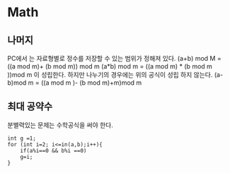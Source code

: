 # Math

## 나머지
PC에서 는 자료형별로 정수를 저장할 수 있는 범위가 정해져 있다. 
 (a+b) mod M = ((a mod m)+ (b mod m)) mod m
 (a*b) mod m = ((a mod m) * (b mod m ))mod m
 이 성립한다. 
 하지만 나누기의 경우에는 위의 공식이 성립 하지 않는다. 
 (a-b)mod m = ((a mod m )- (b mod m)+m)mod m 


## 최대 공약수 
분별력있는 문제는 수학공식을 써야 한다.
```
int g =1;
for (int i=2; i<=in(a,b);i++){
    if(a%i==0 && b%i ==0)
    g=i;
}
```
